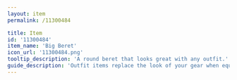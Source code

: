 ```yaml
---
layout: item
permalink: /11300484

title: Item
id: '11300484'
item_name: 'Big Beret'
icon_url: '11300484.png'
tooltip_description: 'A round beret that looks great with any outfit.'
guide_description: 'Outfit items replace the look of your gear when equipped.'
---
```


